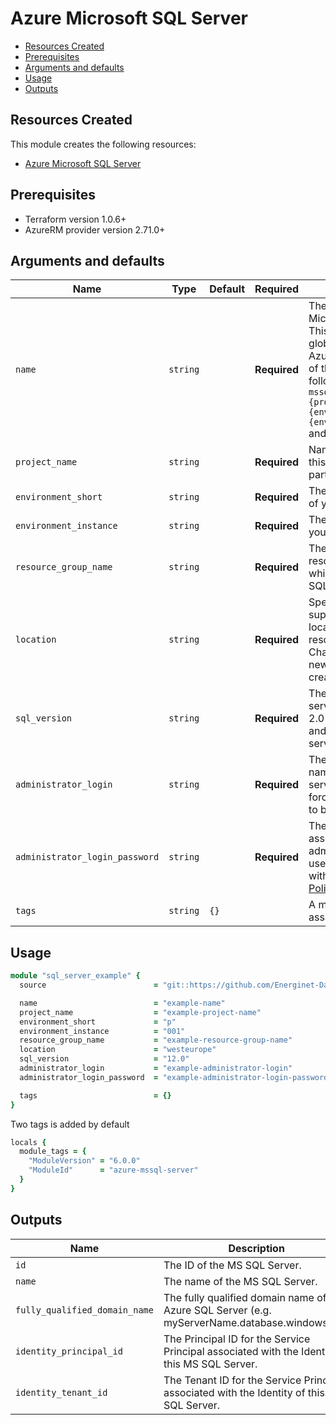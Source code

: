 # Azure Microsoft SQL Server

- [Resources Created](#resources-created)
- [Prerequisites](#prerequisites)
- [Arguments and defaults](#arguments-and-defaults)
- [Usage](#usage)
- [Outputs](#outputs)

## Resources Created

This module creates the following resources:

- [Azure Microsoft SQL Server](https://registry.terraform.io/providers/hashicorp/azurerm/latest/docs/data-sources/mssql_server)

## Prerequisites

- Terraform version 1.0.6+
- AzureRM provider version 2.71.0+

## Arguments and defaults

| Name | Type | Default | Required | Description |
|-|-|-|-|-|
| `name` | `string` | | **Required** | The name of the Microsoft SQL Server. This needs to be globally unique within Azure. The final name of the resource will follow this syntax `mssql-{name}-{project_name}-{environment_short}-{environment_instance}` and be in lowercase. |
| `project_name` | `string` | | **Required** | Name of the project this infrastructure is a part of. |
| `environment_short` | `string` | | **Required** | The short value name of your environment. |
| `environment_instance` | `string` | | **Required** |  The instance number of your environment. |
| `resource_group_name` | `string` | | **Required** | The name of the resource group in which to create the MS SQL Server. |
| `location` | `string` | | **Required** | Specifies the supported Azure location where the resource exists. Changing this forces a new resource to be created. |
| `sql_version` | `string` | | **Required** | The version for the new server. Valid values are: 2.0 (for v11 server) and 12.0 (for v12 server). |
| `administrator_login` | `string` | | **Required** | The administrator login name for the new server. Changing this forces a new resource to be created. |
| `administrator_login_password` | `string` | | **Required** | The password associated with the administrator_login user. Needs to comply with Azure's [Password Policy](https://msdn.microsoft.com/library/ms161959.aspx) |
| `tags` | `string` | `{}` | | A mapping of tags to assign to the resource. |

## Usage

```ruby
module "sql_server_example" { 
  source                        = "git::https://github.com/Energinet-DataHub/geh-terraform-modules.git//azure/mssql-server?ref=6.0.0"

  name                          = "example-name"
  project_name                  = "example-project-name"
  environment_short             = "p"
  environment_instance          = "001"
  resource_group_name           = "example-resource-group-name"
  location                      = "westeurope"
  sql_version                   = "12.0"
  administrator_login           = "example-administrator-login"
  administrator_login_password  = "example-administrator-login-password"

  tags                          = {}
}
```

Two tags is added by default

```ruby
locals {
  module_tags = {
    "ModuleVersion" = "6.0.0"
    "ModuleId"      = "azure-mssql-server"
  }
}
```

## Outputs

| Name | Description |
|-|-|
| `id` | The ID of the MS SQL Server. |
| `name` | The name of the MS SQL Server. |
| `fully_qualified_domain_name` | The fully qualified domain name of the Azure SQL Server (e.g. myServerName.database.windows.net) |
| `identity_principal_id` | The Principal ID for the Service Principal associated with the Identity of this MS SQL Server. |
| `identity_tenant_id` | The Tenant ID for the Service Principal associated with the Identity of this MS SQL Server. |
